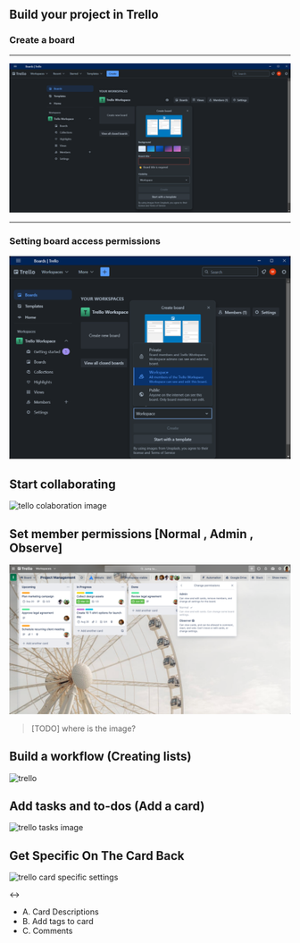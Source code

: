 ##  Build your project in Trello
### Create a board

---

![trello create board image](img/trello/createBoard.png)

---

### Setting board access permissions

![trello security image](img/trello/security.png)

<!-- from now i just want explain from trello app or any other trackers
	i just put a image for it with no text -->

## Start collaborating

![tello colaboration image](trello/inviting.png)

## Set member permissions [Normal , Admin , Observe]
![trello permisssions image](chap3-onboardteam-members_permissions-workspace.webp)

> [TODO]
> where is the image?

## Build a workflow (Creating lists)

![trello](trello/addingline.png)

## Add tasks and to-dos (Add a card)

![trello tasks image](trello/addingcard.png)

## Get Specific On The Card Back

![trello card specific settings](trello/cardspecfics.png)

<->

- A. Card Descriptions
- B. Add tags to card
- C. Comments

